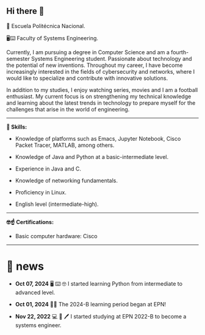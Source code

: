 ## Hi there 👋

🏫 Escuela Politécnica Nacional. 

🖥️⌨️ Faculty of Systems Engineering.

Currently, I am pursuing a degree in Computer Science and am a fourth-semester Systems Engineering student. Passionate about technology and the potential of new inventions. Throughout my career, I have become increasingly interested in the fields of cybersecurity and networks, where I would like to specialize and contribute with innovative solutions.

In addition to my studies, I enjoy watching series, movies and I am a football enthusiast. My current focus is on strengthening my technical knowledge and learning about the latest trends in technology to prepare myself for the challenges that arise in the world of engineering.


---
**🥳 Skills:**

- Knowledge of platforms such as Emacs, Jupyter Notebook, Cisco Packet Tracer, MATLAB, among others.

- Knowledge of Java and Python at a basic-intermediate level.

- Experience in Java and C.

- Knowledge of networking fundamentals.

- Proficiency in Linux.

- English level (intermediate-high).


---
**🤓☝️ Certifications:**

- Basic computer hardware: Cisco


---
**📰 news**
======

- **Oct 07, 2024**	:desktop_computer: :keyboard: :nerd_face: I started learning Python from intermediate to advanced level.

- **Oct 01, 2024**	:man_technologist: The 2024-B learning period began at EPN!

- **Nov 22, 2022**	:computer: :notebook: :pen: I started studying at EPN 2022-B to become a systems engineer.
<!--
**auber-8a/auber-8a** is a ✨ _special_ ✨ repository because its `README.md` (this file) appears on your GitHub profile.

Here are some ideas to get you started:

- 🔭 I’m currently working on ...
- 🌱 I’m currently learning ...
- 👯 I’m looking to collaborate on ...
- 🤔 I’m looking for help with ...
- 💬 Ask me about ...
- 📫 How to reach me: ...
- 😄 Pronouns: ...
- ⚡ Fun fact: ...
-->
